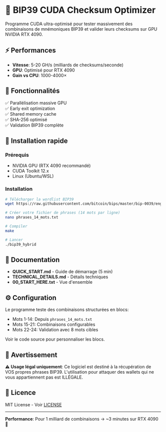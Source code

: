 # 🚀 BIP39 CUDA Checksum Optimizer

Programme CUDA ultra-optimisé pour tester massivement des combinaisons de mnémoniques BIP39 et valider leurs checksums sur GPU NVIDIA RTX 4090.

## ⚡ Performances

- **Vitesse**: 5-20 GH/s (milliards de checksums/seconde)
- **GPU**: Optimisé pour RTX 4090
- **Gain vs CPU**: 1000-4000×

## 🎯 Fonctionnalités

✅ Parallélisation massive GPU  
✅ Early exit optimization  
✅ Shared memory cache  
✅ SHA-256 optimisé  
✅ Validation BIP39 complète  

## 🚀 Installation rapide

### Prérequis
- NVIDIA GPU (RTX 4090 recommandé)
- CUDA Toolkit 12.x
- Linux (Ubuntu/WSL)

### Installation
```bash
# Télécharger la wordlist BIP39
wget https://raw.githubusercontent.com/bitcoin/bips/master/bip-0039/english.txt

# Créer votre fichier de phrases (14 mots par ligne)
nano phrases_14_mots.txt

# Compiler
make

# Lancer
./bip39_hybrid
```

## 📖 Documentation

- **QUICK_START.md** - Guide de démarrage (5 min)
- **TECHNICAL_DETAILS.md** - Détails techniques
- **00_START_HERE.txt** - Vue d'ensemble

## ⚙️ Configuration

Le programme teste des combinaisons structurées en blocs:
- Mots 1-14: Depuis `phrases_14_mots.txt`
- Mots 15-21: Combinaisons configurables
- Mots 22-24: Validation avec 8 mots cibles

Voir le code source pour personnaliser les blocs.

## 🔐 Avertissement

⚠️ **Usage légal uniquement**: Ce logiciel est destiné à la récupération de VOS propres phrases BIP39. L'utilisation pour attaquer des wallets qui ne vous appartiennent pas est ILLÉGALE.

## 📄 Licence

MIT License - Voir [LICENSE](LICENSE)

---

**Performance**: Pour 1 milliard de combinaisons → ~3 minutes sur RTX 4090 🚀
